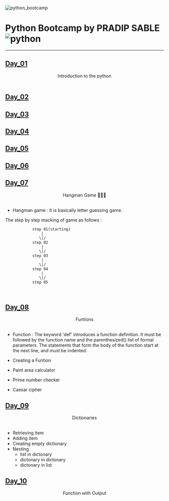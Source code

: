 
![python_bootcamp](https://socialify.git.ci/PRADIP9193/python_bootcamp/image?description=1&descriptionEditable=100%20Days%20Challenge%20to%20Self%20&font=Source%20Code%20Pro&language=1&owner=1&pattern=Floating%20Cogs&theme=Dark)

# Python Bootcamp by PRADIP SABLE  ![python](https://img.shields.io/badge/python-%23ED8B00.svg?style=for-the-badge&logo=java&logoColor=white)

<hr>

## [Day_01](https://github.com/PRADIP9193/python_bootcamp/tree/main/100_days_python/Day%201)

<center> Introduction to the python</center> 
<br>


## [Day_02](https://github.com/PRADIP9193/python_bootcamp/tree/main/100_days_python/Day%202)

## [Day_03](https://github.com/PRADIP9193/python_bootcamp/tree/main/100_days_python/Day%203)

## [Day_04](https://github.com/PRADIP9193/python_bootcamp/tree/main/100_days_python/Day%204)

## [Day_05](https://github.com/PRADIP9193/python_bootcamp/tree/main/100_days_python/Day%205)
## [Day_06](https://github.com/PRADIP9193/python_bootcamp/tree/main/100_days_python/Day%206)
## [Day_07](https://github.com/PRADIP9193/python_bootcamp/tree/main/100_days_python/Day%207)
<center> Hangman Game 👨🏻‍💻</center>
<br>

* Hangman game : It is basically letter guessing game. 

The step by step macking of game as follows :


                step 01(starting)
                    |
                   \|/ 
                step 02
                    |
                   \|/
                step 03
                    |
                   \|/
                step 04
                    |
                   \|/
                step 05
                

<br>

## [Day_08](https://github.com/PRADIP9193/python_bootcamp/tree/main/100_days_python/Day%208) 

<center>Funtions</center>
<br>

* Function : The keyword 'def' introduces a function definition. It must be followed by the function name and the parenthesized() list of formal parameters. The statements that form the body of the function start at the next line, and must be indented.

* Creating a Funtion

* Paint area calculator

* Prime number checker

* Caesar cipher 

## [Day_09](https://github.com/PRADIP9193/python_bootcamp/tree/main/100_days_python/Day%209)

<center>Dictionaries</center>
<br>

* Retrieving item
* Adding item 
* Creating empty dictionary
* Nesting 
    * list in dictonary
    * dictonary in dictonary
    * dictonary in list

## [Day_10](https://github.com/PRADIP9193/python_bootcamp/tree/main/100_days_python/Day%210)

<center>Function with Output</center>
<br>

